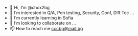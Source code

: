 - 👋 Hi, I’m @chox2bg
- 👀 I’m interested in Q/A, Pen testing, Security, Conf, DIR Tec ...
- 🌱 I’m currently learning in Sofia
- 💞️ I’m looking to collaborate on ...
- 📫 How to reach me cccbg@mail.bg

<!---
chox2bg/chox2bg is a ✨ special ✨ repository because its `README.md` (this file) appears on your GitHub profile.
You can click the Preview link to take a look at your changes.
--->
